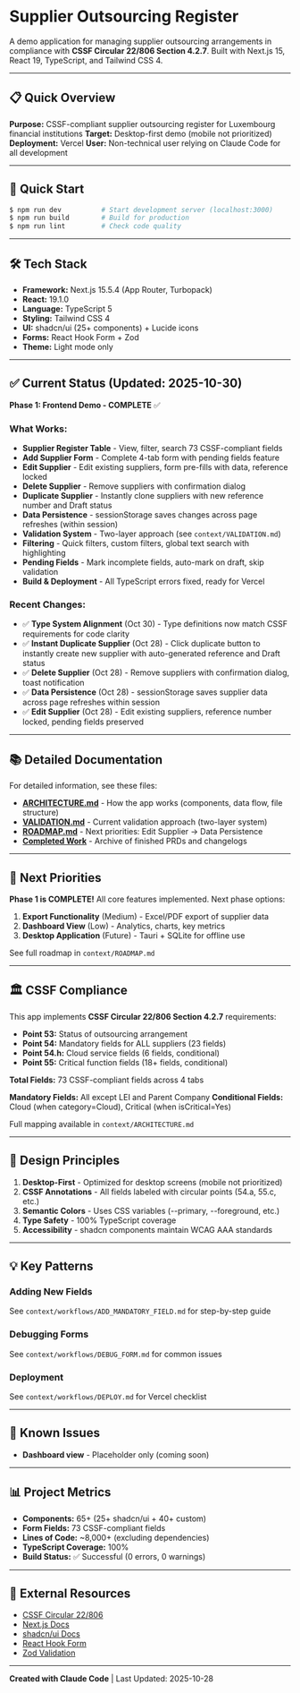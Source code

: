 # Supplier Outsourcing Register

A demo application for managing supplier outsourcing arrangements in compliance with **CSSF Circular 22/806 Section 4.2.7**. Built with Next.js 15, React 19, TypeScript, and Tailwind CSS 4.

---

## 📋 Quick Overview

**Purpose:** CSSF-compliant supplier outsourcing register for Luxembourg financial institutions
**Target:** Desktop-first demo (mobile not prioritized)
**Deployment:** Vercel
**User:** Non-technical user relying on Claude Code for all development

---

## 🚀 Quick Start

```bash
$ npm run dev          # Start development server (localhost:3000)
$ npm run build        # Build for production
$ npm run lint         # Check code quality
```

---

## 🛠 Tech Stack

- **Framework:** Next.js 15.5.4 (App Router, Turbopack)
- **React:** 19.1.0
- **Language:** TypeScript 5
- **Styling:** Tailwind CSS 4
- **UI:** shadcn/ui (25+ components) + Lucide icons
- **Forms:** React Hook Form + Zod
- **Theme:** Light mode only

---

## ✅ Current Status (Updated: 2025-10-30)

**Phase 1: Frontend Demo - COMPLETE** ✅

### What Works:
- **Supplier Register Table** - View, filter, search 73 CSSF-compliant fields
- **Add Supplier Form** - Complete 4-tab form with pending fields feature
- **Edit Supplier** - Edit existing suppliers, form pre-fills with data, reference locked
- **Delete Supplier** - Remove suppliers with confirmation dialog
- **Duplicate Supplier** - Instantly clone suppliers with new reference number and Draft status
- **Data Persistence** - sessionStorage saves changes across page refreshes (within session)
- **Validation System** - Two-layer approach (see `context/VALIDATION.md`)
- **Filtering** - Quick filters, custom filters, global text search with highlighting
- **Pending Fields** - Mark incomplete fields, auto-mark on draft, skip validation
- **Build & Deployment** - All TypeScript errors fixed, ready for Vercel

### Recent Changes:
- ✅ **Type System Alignment** (Oct 30) - Type definitions now match CSSF requirements for code clarity
- ✅ **Instant Duplicate Supplier** (Oct 28) - Click duplicate button to instantly create new supplier with auto-generated reference and Draft status
- ✅ **Delete Supplier** (Oct 28) - Remove suppliers with confirmation dialog, toast notification
- ✅ **Data Persistence** (Oct 28) - sessionStorage saves supplier data across page refreshes within session
- ✅ **Edit Supplier** (Oct 28) - Edit existing suppliers, reference number locked, pending fields preserved

---

## 📚 Detailed Documentation

For detailed information, see these files:

- **[ARCHITECTURE.md](context/ARCHITECTURE.md)** - How the app works (components, data flow, file structure)
- **[VALIDATION.md](context/VALIDATION.md)** - Current validation approach (two-layer system)
- **[ROADMAP.md](context/ROADMAP.md)** - Next priorities: Edit Supplier → Data Persistence
- **[Completed Work](context/completed/)** - Archive of finished PRDs and changelogs

---

## 🎯 Next Priorities

**Phase 1 is COMPLETE!** All core features implemented. Next phase options:

1. **Export Functionality** (Medium) - Excel/PDF export of supplier data
2. **Dashboard View** (Low) - Analytics, charts, key metrics
3. **Desktop Application** (Future) - Tauri + SQLite for offline use

See full roadmap in `context/ROADMAP.md`

---

## 🏛️ CSSF Compliance

This app implements **CSSF Circular 22/806 Section 4.2.7** requirements:

- **Point 53:** Status of outsourcing arrangement
- **Point 54:** Mandatory fields for ALL suppliers (23 fields)
- **Point 54.h:** Cloud service fields (6 fields, conditional)
- **Point 55:** Critical function fields (18+ fields, conditional)

**Total Fields:** 73 CSSF-compliant fields across 4 tabs

**Mandatory Fields:** All except LEI and Parent Company
**Conditional Fields:** Cloud (when category=Cloud), Critical (when isCritical=Yes)

Full mapping available in `context/ARCHITECTURE.md`

---

## 🎨 Design Principles

1. **Desktop-First** - Optimized for desktop screens (mobile not prioritized)
2. **CSSF Annotations** - All fields labeled with circular points (54.a, 55.c, etc.)
3. **Semantic Colors** - Uses CSS variables (--primary, --foreground, etc.)
4. **Type Safety** - 100% TypeScript coverage
5. **Accessibility** - shadcn components maintain WCAG AAA standards

---

## 💡 Key Patterns

### Adding New Fields
See `context/workflows/ADD_MANDATORY_FIELD.md` for step-by-step guide

### Debugging Forms
See `context/workflows/DEBUG_FORM.md` for common issues

### Deployment
See `context/workflows/DEPLOY.md` for Vercel checklist

---

## 🐛 Known Issues

- **Dashboard view** - Placeholder only (coming soon)

---

## 📊 Project Metrics

- **Components:** 65+ (25+ shadcn/ui + 40+ custom)
- **Form Fields:** 73 CSSF-compliant fields
- **Lines of Code:** ~8,000+ (excluding dependencies)
- **TypeScript Coverage:** 100%
- **Build Status:** ✅ Successful (0 errors, 0 warnings)

---

## 🔗 External Resources

- [CSSF Circular 22/806](https://www.cssf.lu/en/Document/circular-cssf-22-806/)
- [Next.js Docs](https://nextjs.org/docs)
- [shadcn/ui Docs](https://ui.shadcn.com)
- [React Hook Form](https://react-hook-form.com)
- [Zod Validation](https://zod.dev)

---

**Created with Claude Code** | Last Updated: 2025-10-28
